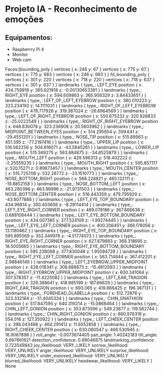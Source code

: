 # Projeto IA - Reconhecimento de emoções

## Equipamentos:
- Raspberrry Pi 4
- Monitor
- Web cam

Faces:[bounding_poly {
  vertices {
    x: 246
    y: 67
  }
  vertices {
    x: 775
    y: 67
  }
  vertices {
    x: 775
    y: 683
  }
  vertices {
    x: 246
    y: 683
  }
}
fd_bounding_poly {
  vertices {
    x: 301
    y: 220
  }
  vertices {
    x: 718
    y: 220
  }
  vertices {
    x: 718
    y: 637
  }
  vertices {
    x: 301
    y: 637
  }
}
landmarks {
  type_: LEFT_EYE
  position {
    x: 434.759918
    y: 365.621918
    z: -0.00130653381
  }
}
landmarks {
  type_: RIGHT_EYE
  position {
    x: 594.609863
    y: 365.956329
    z: 3.84433651
  }
}
landmarks {
  type_: LEFT_OF_LEFT_EYEBROW
  position {
    x: 380.010223
    y: 323.234192
    z: 14.1111031
  }
}
landmarks {
  type_: RIGHT_OF_LEFT_EYEBROW
  position {
    x: 478.717926
    y: 319.387024
    z: -26.6964569
  }
}
landmarks {
  type_: LEFT_OF_RIGHT_EYEBROW
  position {
    x: 550.675232
    y: 320.928833
    z: -25.0222549
  }
}
landmarks {
  type_: RIGHT_OF_RIGHT_EYEBROW
  position {
    x: 648.830078
    y: 323.236908
    z: 20.5603962
  }
}
landmarks {
  type_: MIDPOINT_BETWEEN_EYES
  position {
    x: 514.295654
    y: 359.641
    z: -29.4551201
  }
}
landmarks {
  type_: NOSE_TIP
  position {
    x: 515.89563
    y: 451.595
    z: -77.2197418
  }
}
landmarks {
  type_: UPPER_LIP
  position {
    x: 516.562256
    y: 504.816071
    z: -43.5845261
  }
}
landmarks {
  type_: LOWER_LIP
  position {
    x: 515.569275
    y: 563.684875
    z: -34.6525879
  }
}
landmarks {
  type_: MOUTH_LEFT
  position {
    x: 429.596313
    y: 518.402222
    z: -2.25559235
  }
}
landmarks {
  type_: MOUTH_RIGHT
  position {
    x: 595.857117
    y: 520.15271
    z: 0.89873457
  }
}
landmarks {
  type_: MOUTH_CENTER
  position {
    x: 515.725708
    y: 532.28772
    z: -33.1510773
  }
}
landmarks {
  type_: NOSE_BOTTOM_RIGHT
  position {
    x: 566.228821
    y: 465.132111
    z: -19.8852158
  }
}
landmarks {
  type_: NOSE_BOTTOM_LEFT
  position {
    x: 463.280396
    y: 463.98996
    z: -21.9731503
  }
}
landmarks {
  type_: NOSE_BOTTOM_CENTER
  position {
    x: 516.443359
    y: 479.795929
    z: -43.8077888
  }
}
landmarks {
  type_: LEFT_EYE_TOP_BOUNDARY
  position {
    x: 434.96814
    y: 350.403656
    z: -8.28114414
  }
}
landmarks {
  type_: LEFT_EYE_RIGHT_CORNER
  position {
    x: 469.078186
    y: 367.866638
    z: 0.688108444
  }
}
landmarks {
  type_: LEFT_EYE_BOTTOM_BOUNDARY
  position {
    x: 434.007385
    y: 377.524109
    z: -1.99274445
  }
}
landmarks {
  type_: LEFT_EYE_LEFT_CORNER
  position {
    x: 400.206451
    y: 366.176056
    z: 13.1190462
  }
}
landmarks {
  type_: RIGHT_EYE_TOP_BOUNDARY
  position {
    x: 595.895569
    y: 352.349976
    z: -4.51774073
  }
}
landmarks {
  type_: RIGHT_EYE_RIGHT_CORNER
  position {
    x: 627.879883
    y: 368.318695
    z: 18.5005665
  }
}
landmarks {
  type_: RIGHT_EYE_BOTTOM_BOUNDARY
  position {
    x: 595.238098
    y: 377.830048
    z: 1.95094728
  }
}
landmarks {
  type_: RIGHT_EYE_LEFT_CORNER
  position {
    x: 563.714844
    y: 367.412201
    z: 2.98846149
  }
}
landmarks {
  type_: LEFT_EYEBROW_UPPER_MIDPOINT
  position {
    x: 428.018341
    y: 306.688873
    z: -15.4812593
  }
}
landmarks {
  type_: RIGHT_EYEBROW_UPPER_MIDPOINT
  position {
    x: 600.341064
    y: 307.378357
    z: -11.4225082
  }
}
landmarks {
  type_: LEFT_EAR_TRAGION
  position {
    x: 326.388641
    y: 418.985199
    z: 187.66629
  }
}
landmarks {
  type_: RIGHT_EAR_TRAGION
  position {
    x: 693.065
    y: 419.866425
    z: 196.387131
  }
}
landmarks {
  type_: FOREHEAD_GLABELLA
  position {
    x: 512.72876
    y: 323.332184
    z: -31.4045334
  }
}
landmarks {
  type_: CHIN_GNATHION
  position {
    x: 517.847595
    y: 640.319214
    z: -15.0868464
  }
}
landmarks {
  type_: CHIN_LEFT_GONION
  position {
    x: 353.873596
    y: 549.23877
    z: 119.562744
  }
}
landmarks {
  type_: CHIN_RIGHT_GONION
  position {
    x: 660.976318
    y: 554.016
    z: 127.350922
  }
}
landmarks {
  type_: LEFT_CHEEK_CENTER
  position {
    x: 398.043488
    y: 464.291412
    z: 11.6552858
  }
}
landmarks {
  type_: RIGHT_CHEEK_CENTER
  position {
    x: 630.060547
    y: 466.530945
    z: 16.9067898
  }
}
roll_angle: -0.0073674405
pan_angle: 1.40242183
tilt_angle: 0.687861621
detection_confidence: 0.98046875
landmarking_confidence: 0.723549843
joy_likelihood: VERY_LIKELY
sorrow_likelihood: VERY_UNLIKELY
anger_likelihood: VERY_UNLIKELY
surprise_likelihood: VERY_UNLIKELY
under_exposed_likelihood: VERY_UNLIKELY
blurred_likelihood: VERY_UNLIKELY
headwear_likelihood: VERY_LIKELY
]
None